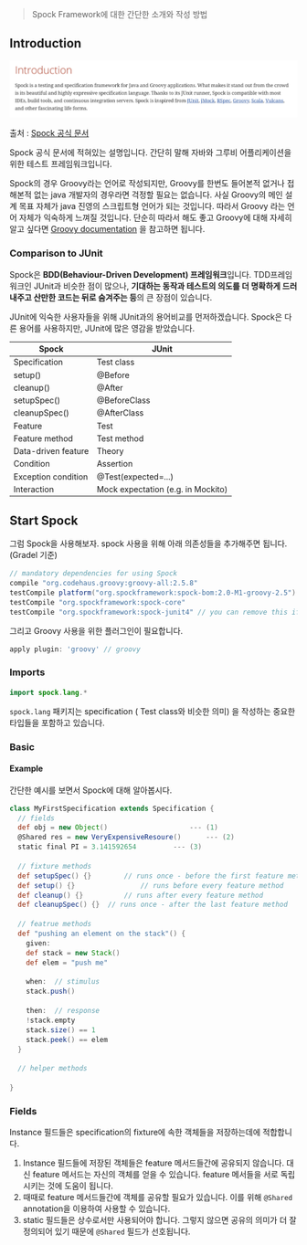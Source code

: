 <!-- ---

title: Spock Framework를 이용한 테스트 코드 작성(작성중)

date: "2020-02-17T01:15:00.000Z"

layout: post

draft: false

path: "/posts/spock-intro"

category: "spock"

tags:

- "java"
- "spock"
- "groovy"
- "Spock"

description: "Spock Framework에 대한 간단한 소개와 작성 방법"

--- -->



> Spock Framework에 대한 간단한 소개와 작성 방법

## Introduction

![introduction](./그림01.png)

출처 : [Spock 공식 문서](http://spockframework.org/spock/docs/1.3/all_in_one.html#_introduction)



Spock 공식 문서에 적혀있는 설명입니다. 간단히 말해 자바와 그루비 어플리케이션을 위한 테스트 프레임워크입니다. 

Spock의 경우 Groovy라는 언어로 작성되지만, Groovy를 한번도 들어본적 없거나 접해본적 없는 java 개발자의 경우라면 걱정할 필요는 없습니다. 사실 Groovy의 메인 설계 목표 자체가 java 진영의 스크립트형 언어가 되는 것입니다. 따라서 Groovy 라는 언어 자체가 익숙하게 느껴질 것입니다. 단순히 따라서 해도 좋고 Groovy에 대해 자세히 알고 싶다면 [Groovy documentation](http://groovy-lang.org/documentation.html) 을  참고하면 됩니다.

### Comparison to JUnit

Spock은 **BDD(Behaviour-Driven Development) 프레임워크**입니다.
TDD프레임워크인 JUnit과 비슷한 점이 많으나, **기대하는 동작과 테스트의 의도를 더 명확하게 드러내주고 산만한 코드는 뒤로 숨겨주는 등**의 큰 장점이 있습니다.

JUnit에 익숙한 사용자들을 위해 JUnit과의 용어비교를 먼저하겠습니다. Spock은 다른 용어를 사용하지만, JUnit에 많은 영감을 받았습니다.

| Spock               | JUnit                              |
| ------------------- | ---------------------------------- |
| Specification       | Test class                         |
| setup()             | @Before                            |
| cleanup()           | @After                             |
| setupSpec()         | @BeforeClass                       |
| cleanupSpec()       | @AfterClass                        |
| Feature             | Test                               |
| Feature method      | Test method                        |
| Data-driven feature | Theory                             |
| Condition           | Assertion                          |
| Exception condition | @Test(expected=...)                |
| Interaction         | Mock expectation (e.g. in Mockito) |





## Start Spock

그럼 Spock을 사용해보자. spock 사용을 위해 아래 의존성들을 추가해주면 됩니다.(Gradel 기준)

```groovy
// mandatory dependencies for using Spock
compile "org.codehaus.groovy:groovy-all:2.5.8"
testCompile platform("org.spockframework:spock-bom:2.0-M1-groovy-2.5")
testCompile "org.spockframework:spock-core"
testCompile "org.spockframework:spock-junit4" // you can remove this if your code does not rely on old JUnit 4 rules

```

그리고 Groovy 사용을 위한 플러그인이 필요합니다.

```groovy
apply plugin: 'groovy' // groovy
```



### Imports

```java
import spock.lang.*
```

`spock.lang` 패키지는 specification ( Test class와 비슷한 의미) 을 작성하는 중요한 타입들을 포함하고 있습니다. 



### Basic

#### Example

간단한 예시를 보면서 Spock에 대해 알아봅시다.

```groovy
class MyFirstSpecification extends Specification {
  // fields
  def obj = new Object()					--- (1)
  @Shared res = new VeryExpensiveResoure()		--- (2)
  static final PI = 3.141592654			--- (3)
  
  // fixture methods
  def setupSpec() {}		// runs once - before the first feature method
  def setup() {}				// runs before every feature method
  def cleanup() {}			// runs after every feature method
  def cleanupSpec() {}	// runs once - after the last feature method
  
  // featrue methods
  def "pushing an element on the stack"() {
    given:
    def stack = new Stack()
    def elem = "push me"
    
    when:  // stimulus
    stack.push()
    
    then:  // response
    !stack.empty
    stack.size() == 1
    stack.peek() == elem
  }
  
  // helper methods
  
}
```



### Fields

Instance 필드들은 specification의 fixture에 속한 객체들을 저장하는데에 적합합니다.



1. Instance 필드들에 저장된 객체들은 feature 메서드들간에 공유되지 않습니다. 대신 feature 메서드는 자신의 객체를 얻을 수 있습니다. feature 메서들을 서로 독립시키는 것에 도움이 됩니다.
2. 때때로 feature 메서드들간에 객체를 공유할 필요가 있습니다. 이를 위해 `@Shared` annotation을 이용하여 사용할 수 있습니다.
3. static 필드들은 상수로서만 사용되어야 합니다. 그렇지 않으면 공유의 의미가 더 잘 정의되어 있기 때문에 `@Shared` 필드가 선호됩니다.